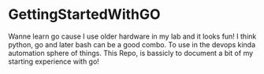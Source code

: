 # GettingStartedWithGO
Wanne learn go cause I use older hardware in my lab and it looks fun! I think python, go and later bash can be a good combo. To use in the devops kinda automation sphere of things. This Repo, is bassicly to document a bit of my starting experience with go!
